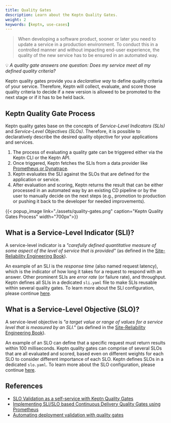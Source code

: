 ```yaml
---
title: Quality Gates
description: Learn about the Keptn Quality Gates.
weight: 2
keywords: [keptn, use-cases]
---
```


> When developing a software product, sooner or later you need to update a service in a production environment. To conduct this in a controlled manner and without impacting end-user experience, the quality of the new service has to be ensured in an automated way. 

:bulb: *A quality gate answers one question: Does my service meet all my defined quality criteria?*

Keptn quality gates provide you a *declarative way* to define quality criteria of your service. Therefore, Keptn will collect, evaluate, and score those quality criteria to decide if a new version is allowed to be promoted to the next stage or if it has to be held back.

## Keptn Quality Gate Process

Keptn quality gates base on the concepts of *Service-Level Indicators (SLIs)* and *Service-Level Objectives (SLOs)*. Therefore, it is possible to declaratively describe the desired quality objective for your applications and services.

1. The process of evaluating a quality gate can be triggered either via the Keptn CLI or the Keptn API. 
1. Once triggered, Keptn fetches the SLIs from a data provider like [Prometheus or Dynatrace](../../0.7.x/quality_gates/sli-provider/). 
1. Keptn evaluates the SLI against the SLOs that are defined for the application or service. 
1. After evaluation and scoring, Keptn returns the result that can be either processed in an automated way by an existing CD pipeline or by the user to manually decide on the next steps (e.g., promotion to production or pushing it back to the developer for needed improvements).

  {{< popup_image
  link="./assets/quality-gates.png"
  caption="Keptn Quality Gates Process"
  width="700px">}}

## What is a Service-Level Indicator (SLI)?

A service-level indicator is a *"carefully defined quantitative measure of some aspect of the level of service that is provided"* (as defined in the [Site-Reliability Engineering Book](https://landing.google.com/sre/sre-book/chapters/service-level-objectives/)). 

An example of an SLI is the *response time* (also named request latency), which is the indicator of how long it takes for a request to respond with an answer. Other prominent SLIs are *error rate* (or failure rate), and throughput. Keptn defines all SLIs in a dedicated `sli.yaml` file to make SLIs reusable within several quality gates. To learn more about the SLI configuration, please continue [here](../../0.7.x/quality_gates/sli/). 

## What is a Service-Level Objective (SLO)?

A service-level objective is *"a target value or range of values for a service level that is measured by an SLI."* (as defined in the [Site-Reliability Engineering Book](https://landing.google.com/sre/sre-book/chapters/service-level-objectives/)). 

An example of an SLO can define that a specific request must return results within 100 milliseconds. Keptn quality gates can comprise of several SLOs that are all evaluated and scored, based even on different weights for each SLO to consider different importance of each SLO. Keptn defines SLOs in a dedicated `slo.yaml`. To learn more about the SLO configuration, please continue [here](../../0.7.x/quality_gates/slo/). 

## References

- [SLO Validation as a self-service with Keptn Quality Gates](https://www.neotys.com/blog/neotyspac-slo-validation-self-service-keptn-quality-gates/)
- [Implementing SLI/SLO based Continuous Delivery Quality Gates using Prometheus](https://medium.com/keptn/implementing-sli-slo-based-continuous-delivery-quality-gates-using-prometheus-9e17ec18ca36?source=friends_link&sk=22e163eb22df2d4a3c8e49d5e06d3802)
- [Automating deployment validation with quality gates](https://medium.com/keptn/automating-deployment-validation-with-quality-gates-71889845e2ca)
